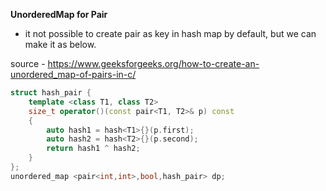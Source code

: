 **UnorderedMap for Pair** 

* it not possible to create pair as key in hash map by default, but we can make it as below.
 
source - https://www.geeksforgeeks.org/how-to-create-an-unordered_map-of-pairs-in-c/
```c++
struct hash_pair {
    template <class T1, class T2>
    size_t operator()(const pair<T1, T2>& p) const
    {
        auto hash1 = hash<T1>{}(p.first);
        auto hash2 = hash<T2>{}(p.second);
        return hash1 ^ hash2;
    }
};
unordered_map <pair<int,int>,bool,hash_pair> dp;

``` 
 
